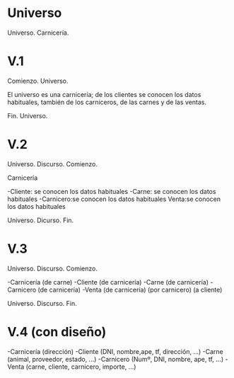 # Universo
Universo. Carnicería.

# V.1

Comienzo. Universo.

El universo es una carnicería; de los clientes se conocen los
datos habituales, también de los carniceros, de las 
carnes y de las ventas.

Fin. Universo.

# V.2

Universo. Discurso. Comienzo.

Carnicería

-Cliente: se conocen los datos habituales
-Carne: se conocen los datos habituales
-Carnicero:se conocen los datos habituales
Venta:se conocen los datos habituales

Universo. Dicurso. Fin.

# V.3

Universo. Discurso. Comienzo.

-Carnicería (de carne)
-Cliente (de carnicería)
-Carne (de carnicería)
-Carnicero (de carnicería)
-Venta (de carnicería) (por carnicero) (a cliente)

Universo. Discurso. Fin.

# V.4 (con diseño)

-Carnicería (dirección)
-Cliente (DNI, nombre,ape, tf, dirección, ...)
-Carne (animal, proveedor, estado, ...)
-Carnicero (Numº, DNI, nombre, ape, tf, ...)
-Venta (carne, cliente, carnicero, importe, ...)


